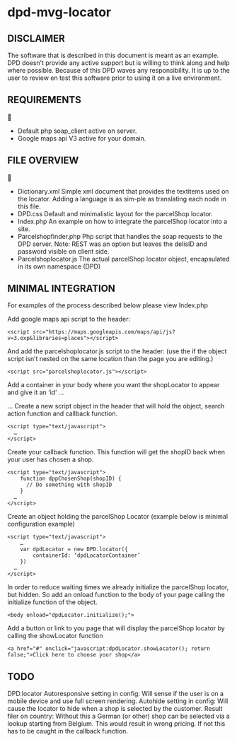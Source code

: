 dpd-mvg-locator
===============

DISCLAIMER
----------

The software that is described in this document is meant as an example.
DPD doesn’t provide any active support but is willing to think along and help where possible.
Because of this DPD waves any responsibility.
It is up to the user to review en test this software prior to using it on a live environment.

REQUIREMENTS
------------
	
- Default php soap_client active on server.
- Google maps api V3 active for your domain.

FILE OVERVIEW
-------------
	
- Dictionary.xml
    Simple xml document that provides the textitems used on the locator. Adding a language is as sim-ple
    as translating each node in this file.
- DPD.css
    Default and minimalistic layout for the parcelShop locator.
- Index.php
    An example on how to integrate the parcelShop locator into a site.
- Parcelshopfinder.php
    Php script that handles the soap requests to the DPD server.
    Note: REST was an option but leaves the delisID and password visible on client side.
- Parcelshoplocator.js
    The actual parcelShop locator object, encapsulated in its own namespace (DPD)

MINIMAL INTEGRATION
-------------------

For examples of the process described below please view Index.php

Add google maps api script to the header:

    <script src="https://maps.googleapis.com/maps/api/js?v=3.exp&libraries=places"></script>
    
And add the parcelshoplocator.js script to the header:
(use the <pspath> if the object script isn’t nested on the same location than the page you are editing.)

    <script src="parcelshoplocator.js"></script>

Add a container in your body where you want the shopLocator to appear and give it an ‘id’
    …
 	  <div id="dpdLocatorContainer"></div>
 	  …
Create a new script object in the header that will hold the object, search action function and callback function.
    
    <script type="text/javascript">
      …
    </script>

Create your callback function. This function will get the shopID back when your user has chosen a shop.

    <script type="text/javascript">
 	    function dppChosenShop(shopID) {
 	  	  // Do something with shopID
 	    }
      …
    </script>

Create an object holding the parcelShop Locator (example below is minimal configuration example)
  
    <script type="text/javascript">
 	    …
 	    var dpdLocator = new DPD.locator({
 		    containerId: ‘dpdLocatorContainer’
 	    })
      …
    </script>

In order to reduce waiting times we already initialize the parcelShop locator, but hidden. So add an
onload function to the body of your page calling the initialize function of the object.

    <body onload="dpdLocator.initialize();">

Add a button or link to you page that will display the parcelShop locator by calling the showLocator function

    <a href="#" onclick="javascript:dpdLocator.showLocator(); return false;">Click here to choose your shop</a>
    

TODO
----
DPD.locator
  Autoresponsive setting in config: Will sense if the user is on a mobile device and use full screen rendering.
  Autohide setting in config:       Will cause the locator to hide when a shop is selected by the customer.
  Result filer on country:          Without this a German (or other) shop can be selected via a lookup starting from Belgium.                                       This would result in wrong pricing. If not this has to be caught in the callback function.
